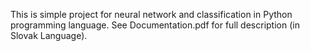 This is simple project for neural network and classification in Python programming language. See Documentation.pdf for full description (in Slovak Language).
